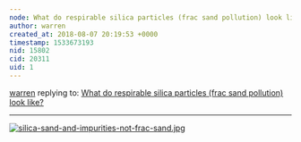 ```yaml
---
node: What do respirable silica particles (frac sand pollution) look like?
author: warren
created_at: 2018-08-07 20:19:53 +0000
timestamp: 1533673193
nid: 15802
cid: 20311
uid: 1
---
```




[warren](../profile/warren) replying to: [What do respirable silica particles (frac sand pollution) look like?](../notes/warren/02-22-2018/what-do-respirable-silica-particles-frac-sand-pollution-look-like)

----
[![silica-sand-and-impurities-not-frac-sand.jpg](https://publiclab.org/system/images/photos/000/023/685/large/silica-sand-and-impurities-not-frac-sand.jpg)](https://publiclab.org/system/images/photos/000/023/685/original/silica-sand-and-impurities-not-frac-sand.jpg)
